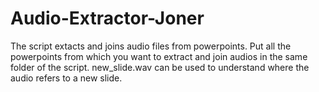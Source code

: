# Audio-Extractor-Joner
The script extacts and joins audio files from powerpoints. Put all the powerpoints from which you want to extract and join audios in the same folder of the script. 
new_slide.wav can be used to understand where the audio refers to a new slide.

